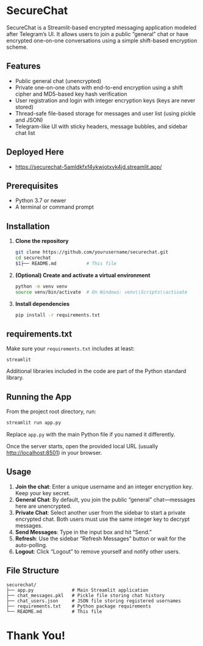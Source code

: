 # SecureChat

SecureChat is a Streamlit-based encrypted messaging application modeled after Telegram’s UI. It allows users to join a public “general” chat or have encrypted one-on-one conversations using a simple shift-based encryption scheme.

## Features

* Public general chat (unencrypted)
* Private one-on-one chats with end-to-end encryption using a shift cipher and MD5-based key hash verification
* User registration and login with integer encryption keys (keys are never stored)
* Thread-safe file-based storage for messages and user list (using pickle and JSON)
* Telegram-like UI with sticky headers, message bubbles, and sidebar chat list

## Deployed Here
* https://securechat-5amldkfxf4ykwjotxvk4jd.streamlit.app/

## Prerequisites

* Python 3.7 or newer
* A terminal or command prompt

## Installation

1. **Clone the repository**

   ```bash
   git clone https://github.com/yourusername/securechat.git
   cd securechat
   $1├── README.md           # This file
   ```

2. **(Optional) Create and activate a virtual environment**

   ```bash
   python -m venv venv
   source venv/bin/activate  # On Windows: venv\\Scripts\\activate
   ```

3. **Install dependencies**

   ```bash
   pip install -r requirements.txt
   ```

## requirements.txt

Make sure your `requirements.txt` includes at least:

```
streamlit
```

Additional libraries included in the code are part of the Python standard library.

## Running the App

From the project root directory, run:

```bash
streamlit run app.py
```

Replace `app.py` with the main Python file if you named it differently.

Once the server starts, open the provided local URL (usually [http://localhost:8501](http://localhost:8501)) in your browser.

## Usage

1. **Join the chat**: Enter a unique username and an integer encryption key. Keep your key secret.
2. **General Chat**: By default, you join the public “general” chat—messages here are unencrypted.
3. **Private Chat**: Select another user from the sidebar to start a private encrypted chat. Both users must use the same integer key to decrypt messages.
4. **Send Messages**: Type in the input box and hit “Send.”
5. **Refresh**: Use the sidebar “Refresh Messages” button or wait for the auto-polling.
6. **Logout**: Click “Logout” to remove yourself and notify other users.

## File Structure

```
securechat/
├── app.py              # Main Streamlit application
├── chat_messages.pkl   # Pickle file storing chat history
├── chat_users.json     # JSON file storing registered usernames
├── requirements.txt    # Python package requirements
└── README.md           # This file
```

# Thank You!
